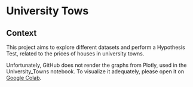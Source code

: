 # University Tows

## Context

This project aims to explore different datasets and perform a Hypothesis Test, related to the prices of houses in university towns.

Unfortunately, GitHub does not render the graphs from Plotly, used in the University_Towns notebook. To visualize it adequately, please open it on [Google Colab](https://colab.research.google.com/drive/1SZALbIUscW1FiEXuPCZlQmaJlqLmEGXo?usp=sharing).
